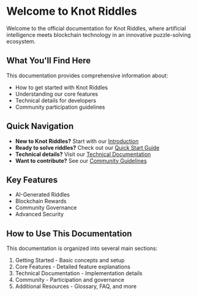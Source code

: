 # Welcome to Knot Riddles

Welcome to the official documentation for Knot Riddles, where artificial intelligence meets blockchain technology in an innovative puzzle-solving ecosystem.

## What You'll Find Here

This documentation provides comprehensive information about:
- How to get started with Knot Riddles
- Understanding our core features
- Technical details for developers
- Community participation guidelines

## Quick Navigation

- **New to Knot Riddles?** Start with our [Introduction](getting-started/what-is-knot-riddles.md)
- **Ready to solve riddles?** Check out our [Quick Start Guide](getting-started/quick-start.md)
- **Technical details?** Visit our [Technical Documentation](technical/architecture.md)
- **Want to contribute?** See our [Community Guidelines](community/participation.md)

## Key Features

- AI-Generated Riddles
- Blockchain Rewards
- Community Governance
- Advanced Security

## How to Use This Documentation

This documentation is organized into several main sections:
1. Getting Started - Basic concepts and setup
2. Core Features - Detailed feature explanations
3. Technical Documentation - Implementation details
4. Community - Participation and governance
5. Additional Resources - Glossary, FAQ, and more
